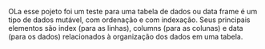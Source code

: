 OLa esse pojeto foi um teste para uma tabela de dados ou data frame é um tipo de dados mutável, com ordenação e com indexação. Seus principais elementos são index (para as linhas), columns (para as colunas) e data (para os dados) relacionados à organização dos dados em uma tabela.
